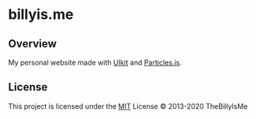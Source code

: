 # billyis.me

## Overview

My personal website made with [UIkit](https://getuikit.com/) and [Particles.js](https://github.com/VincentGarreau/particles.js/).

## License

This project is licensed under the [MIT](./LICENSE.md) License © 2013-2020 TheBillyIsMe
